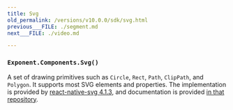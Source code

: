 ```yaml
---
title: Svg
old_permalink: /versions/v10.0.0/sdk/svg.html
previous___FILE: ./segment.md
next___FILE: ./video.md

---
```


### `Exponent.Components.Svg()`  
A set of drawing primitives such as `Circle`, `Rect`, `Path`, `ClipPath`, and `Polygon`. It supports most SVG elements and properties. The implementation is provided by [react-native-svg 4.1.3](https://github.com/magicismight/react-native-svg/tree/c9a64c44fcf48b57b2401925950befa3727deb24), and documentation is provided [in that repository](https://github.com/magicismight/react-native-svg/tree/c9a64c44fcf48b57b2401925950befa3727deb24).
